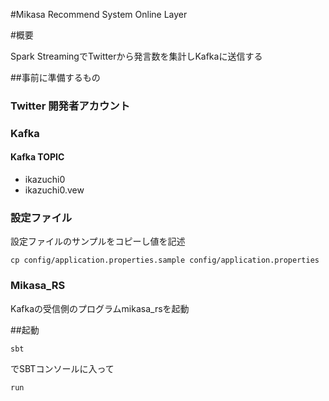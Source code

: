 #Mikasa Recommend System Online Layer

#概要

Spark StreamingでTwitterから発言数を集計しKafkaに送信する


##事前に準備するもの

### Twitter 開発者アカウント

### Kafka

#### Kafka TOPIC 
* ikazuchi0
* ikazuchi0.vew

### 設定ファイル

設定ファイルのサンプルをコピーし値を記述

``cp config/application.properties.sample config/application.properties``


### Mikasa_RS

Kafkaの受信側のプログラムmikasa_rsを起動


##起動

``sbt``

でSBTコンソールに入って

``run``